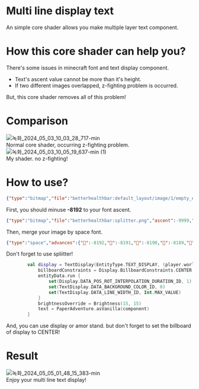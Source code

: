# Multi line display text
An simple core shader allows you make multiple layer text component.

# How this core shader can help you?
There's some issues in minecraft font and text display component.

- Text's ascent value cannot be more than it's height.
- If two different images overlapped, z-fighting problem is occurred.

But, this core shader removes all of this problem!

# Comparison
![녹화_2024_05_03_10_03_28_717-min](https://github.com/toxicity188/mult-layer-display-text/assets/114675706/161e5af4-7e13-4373-9028-7ff634dc8788)  
Normal core shader, occurring z-fighting problem.
![녹화_2024_05_03_10_05_19_637-min (1)](https://github.com/toxicity188/mult-layer-display-text/assets/114675706/5f367ad1-d75b-432e-a56c-a9bc9bdb40a0)  
My shader. no z-fighting!

# How to use?
``` json
{"type":"bitmap","file":"betterhealthbar:default_layout/image/1/empty_empty.png","ascent":-8192,"height":4,"chars":["򰀀"]}
```
First, you should minuse **-8192** to your font ascent.

``` json
{"type":"bitmap","file":"betterhealthbar:splitter.png","ascent":-9999,"height":-2,"chars":["򠀀"]}
```
Then, merge your image by space font.

``` json
{"type":"space","advances":{"򮀀":-8192,"򮀁":-8191,"򮀂":-8190,"򮀃":-8189,"򮀄":-8188,"򮀅":-8187}}
```
Don't forget to use spliitter!

``` kotlin
        val display = TextDisplay(EntityType.TEXT_DISPLAY, (player.world as CraftWorld).handle).apply {
            billboardConstraints = Display.BillboardConstraints.CENTER //Must!!!!!!!
            entityData.run {
                set(Display.DATA_POS_ROT_INTERPOLATION_DURATION_ID, 1)
                set(TextDisplay.DATA_BACKGROUND_COLOR_ID, 0)
                set(TextDisplay.DATA_LINE_WIDTH_ID, Int.MAX_VALUE)
            }
            brightnessOverride = Brightness(15, 15)
            text = PaperAdventure.asVanilla(component)
        }
```
And, you can use display or amor stand. but don't forget to set the billboard of display to CENTER!

# Result
![녹화_2024_05_05_01_48_15_383-min](https://github.com/toxicity188/mult-layer-display-text/assets/114675706/ae033d45-f040-486e-9943-6ce9c1cf6bc6)  
Enjoy your multi line text display!
